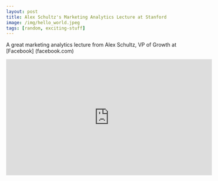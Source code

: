 ```yaml
---
layout: post
title: Alex Schultz's Marketing Analytics Lecture at Stanford 
image: /img/hello_world.jpeg
tags: [random, exciting-stuff]
---
```


A great marketing analytics lecture from Alex Schultz, VP of Growth at [Facebook] (facebook.com)

<iframe width="560" height="315" src="https://www.youtube.com/embed/URiIsrdplbo" frameborder="0" allowfullscreen></iframe>

